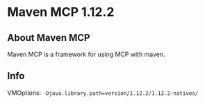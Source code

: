 # Maven MCP 1.12.2

## About Maven MCP
Maven MCP is a framework for using MCP with maven.

## Info
VMOptions: `-Djava.library.path=version/1.12.2/1.12.2-natives/` 
